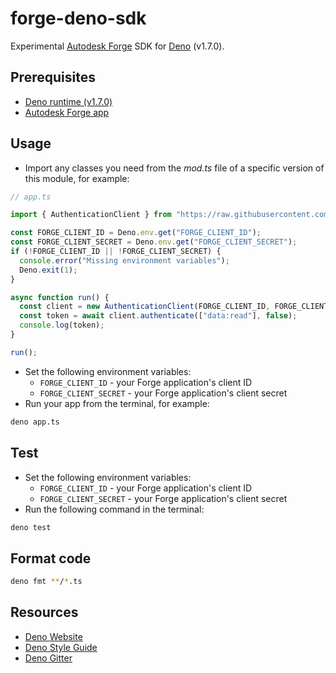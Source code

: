 # forge-deno-sdk

Experimental [Autodesk Forge](https://forge.autodesk.com) SDK for [Deno](https://deno.land) (v1.7.0).

## Prerequisites

- [Deno runtime (v1.7.0)](https://deno.land/manual/getting_started/installation)
- [Autodesk Forge app](https://forge.autodesk.com/en/docs/oauth/v2/tutorials/create-app)

## Usage

- Import any classes you need from the _mod.ts_ file of a specific version of this module, for example:

```typescript
// app.ts

import { AuthenticationClient } from "https://raw.githubusercontent.com/petrbroz/forge-deno-sdk/{VERSION}/mod.ts";

const FORGE_CLIENT_ID = Deno.env.get("FORGE_CLIENT_ID");
const FORGE_CLIENT_SECRET = Deno.env.get("FORGE_CLIENT_SECRET");
if (!FORGE_CLIENT_ID || !FORGE_CLIENT_SECRET) {
  console.error("Missing environment variables");
  Deno.exit(1);
}

async function run() {
  const client = new AuthenticationClient(FORGE_CLIENT_ID, FORGE_CLIENT_SECRET);
  const token = await client.authenticate(["data:read"], false);
  console.log(token);
}

run();
```

- Set the following environment variables:
    - `FORGE_CLIENT_ID` - your Forge application's client ID
    - `FORGE_CLIENT_SECRET` - your Forge application's client secret
- Run your app from the terminal, for example:

```bash
deno app.ts
```

## Test

- Set the following environment variables:
    - `FORGE_CLIENT_ID` - your Forge application's client ID
    - `FORGE_CLIENT_SECRET` - your Forge application's client secret
- Run the following command in the terminal:

```bash
deno test
```

## Format code

```bash
deno fmt **/*.ts
```

## Resources

- [Deno Website](https://deno.land)
- [Deno Style Guide](https://deno.land/std/style_guide.md)
- [Deno Gitter](https://gitter.im/denolife/Lobby)